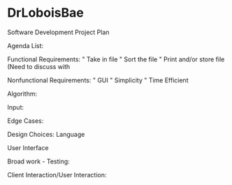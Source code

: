 # DrLoboisBae

Software Development Project Plan 

Agenda List:

Functional Requirements:
"	Take in file
"	Sort the file
"	Print and/or store file (Need to discuss with 

Nonfunctional Requirements:
"	GUI
"	Simplicity
"	Time Efficient

Algorithm:

Input:

Edge Cases:

Design Choices: Language

User Interface 

Broad work - Testing:

Client Interaction/User Interaction:




